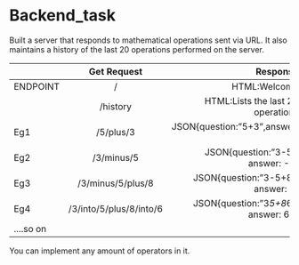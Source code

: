 # Backend_task
Built a server that responds to mathematical operations sent via URL. It also maintains a history of the last 20 operations performed on the server.

|             | Get Request |   Response    |
| :---        |    :----:   |          ---: |
|  ENDPOINT   |      /      |  HTML:Welcome |
|             |   /history  | HTML:Lists the last 20 operations |
|     Eg1        |   /5/plus/3 |JSON{question:”5+3”,answer: 8}|
|     Eg2        | /3/minus/5  |JSON{question:”3-5”, answer: -2}|
|     Eg3        |/3/minus/5/plus/8|JSON{question:”3-5+8”, answer: 6}|
|     Eg4        |/3/into/5/plus/8/into/6|JSON{question:”3*5+8*6”, answer: 63}|
|....so on    |                      |                                     |


You can implement any amount of operators in it.
